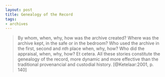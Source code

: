 ```yaml
---
layout: post
title: Genealogy of the Record
tags:
- archives
---
```



> By whom, when, why, how was the archive created? Where was the archive 
> kept, in the safe or in the bedroom? Who used the archive in the first, 
> second and *nth* place when, why, how? Who did the appraisal, when, why,
> how? Et cetera. All these stories constitute the genealogy of the record,
> more dynamic and more effective than the traditional provenancial and
> custodial history. [@Ketelaar:2001, p. 140]
